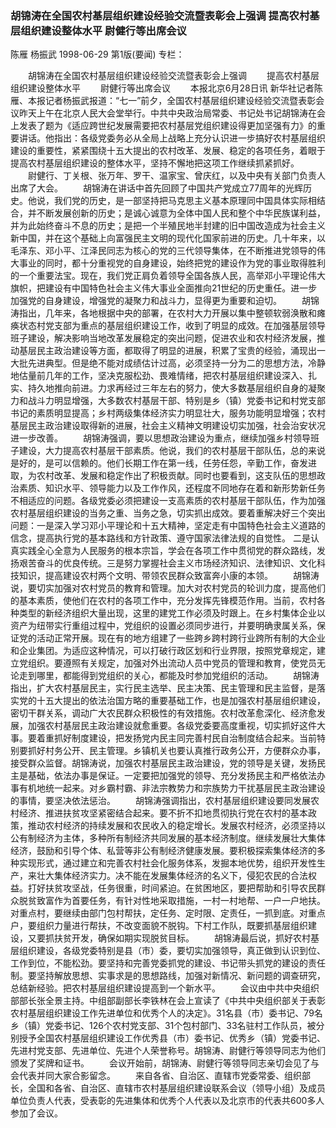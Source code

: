 ### 胡锦涛在全国农村基层组织建设经验交流暨表彰会上强调  提高农村基层组织建设整体水平  尉健行等出席会议
陈雁  杨振武
1998-06-29
第1版(要闻)
专栏：

　　胡锦涛在全国农村基层组织建设经验交流暨表彰会上强调
　　提高农村基层组织建设整体水平
　　尉健行等出席会议
　　本报北京6月28日讯  新华社记者陈雁、本报记者杨振武报道：“七一”前夕，全国农村基层组织建设经验交流暨表彰会议昨天上午在北京人民大会堂举行。中共中央政治局常委、书记处书记胡锦涛在会上发表了题为《适应跨世纪发展需要把农村基层党组织建设得更加坚强有力》的重要讲话。他指出：各级党委务必从全局上战略上充分认识进一步搞好农村基层组织建设的重要性，紧紧围绕十五大提出的农村改革、发展、稳定的各项任务，着眼于提高农村基层组织建设的整体水平，坚持不懈地把这项工作继续抓紧抓好。
　　尉健行、丁关根、张万年、罗干、温家宝、曾庆红，以及中央有关部门负责人出席了大会。
　　胡锦涛在讲话中首先回顾了中国共产党成立77周年的光辉历史。他说，我们党的历史，是一部坚持把马克思主义基本原理同中国具体实际相结合，并不断发展创新的历史；是诚心诚意为全体中国人民和整个中华民族谋利益，并为此始终奋斗不息的历史；是把一个半殖民地半封建的旧中国改造成为社会主义新中国，并在这个基础上向富强民主文明的现代化国家前进的历史。几十年来，以毛泽东、邓小平、江泽民同志为核心的党的三代领导集体，在不断推进党领导的伟大事业的同时，都十分重视党的自身建设，始终把党的建设作为党的事业取得胜利的一个重要法宝。现在，我们党正肩负着领导全国各族人民，高举邓小平理论伟大旗帜，把建设有中国特色社会主义伟大事业全面推向21世纪的历史重任。进一步加强党的自身建设，增强党的凝聚力和战斗力，显得更为重要和迫切。
　　胡锦涛指出，几年来，各地根据中央的部署，在农村大力开展以集中整顿软弱涣散和瘫痪状态村党支部为重点的基层组织建设工作，收到了明显的成效。在加强基层领导班子建设，解决影响当地改革发展稳定的突出问题，促进农业和农村经济发展，推动基层民主政治建设等方面，都取得了明显的进展，积累了宝贵的经验，涌现出一大批先进典型。但是绝不能对成绩估计过高，必须坚持一分为二的思想方法，冷静地估量前几年的工作，坚决克服松劲、畏难情绪，把农村基层组织建设深入、扎实、持久地推向前进。力求再经过三年左右的努力，使大多数基层组织自身的凝聚力和战斗力明显增强，大多数农村基层干部、特别是乡（镇）党委书记和村党支部书记的素质明显提高；乡村两级集体经济实力明显壮大，服务功能明显增强；农村基层民主政治建设取得新的进展，社会主义精神文明建设切实加强，社会治安状况进一步改善。
　　胡锦涛强调，要以思想政治建设为重点，继续加强乡村领导班子建设，大力提高农村基层干部素质。他说，我们的农村基层干部队伍，总的来说是好的，是可以信赖的。他们长期工作在第一线，任劳任怨，辛勤工作，奋发进取，为农村改革、发展和稳定作出了积极贡献。同时也要看到，这支队伍的思想政治素质、知识水平、领导能力以及工作作风，还程度不同地存在着和新形势新任务不相适应的问题。各级党委必须把建设一支高素质的农村基层干部队伍，作为加强农村基层组织建设的当务之重、当务之急，切实抓出成效。要着重解决好三个突出问题：一是深入学习邓小平理论和十五大精神，坚定走有中国特色社会主义道路的信念，提高执行党的基本路线和方针政策、遵守国家法律法规的自觉性。
    二是认真实践全心全意为人民服务的根本宗旨，学会在各项工作中贯彻党的群众路线，发扬艰苦奋斗的优良传统。三是努力掌握社会主义市场经济知识、法律知识、文化科技知识，提高建设农村两个文明、带领农民群众致富奔小康的本领。
　　胡锦涛说，要切实加强对农村党员的教育和管理。加大对农村党员的轮训力度，提高他们的基本素质，使他们在农村的各项工作中，充分发挥先锋模范作用。当前，农村各种类型的新经济组织大量出现，这里的建党工作必须及时跟上。在乡村集体企业以资产为纽带实行重组过程中，党组织的设置必须同步进行，并要明确隶属关系，保证党的活动正常开展。现在有的地方组建了一些跨乡跨村跨行业跨所有制的大企业和企业集团。为适应这种情况，可以打破行政区划和行业界限，按照党章规定，建立党组织。要遵照有关规定，加强对外出流动人员中党员的管理和教育，使党员无论走到哪里，都能得到党组织的关心，都能及时参加党组织的活动。
　　胡锦涛指出，扩大农村基层民主，实行民主选举、民主决策、民主管理和民主监督，是落实党的十五大提出的依法治国方略的重要基础工作，也是加强农村基层组织建设，密切干群关系，调动广大农民群众积极性的有效措施。农村改革愈深化、经济愈发展，加强农村基层民主政治建设就愈重要。各级党委要高度重视，切实抓好这件大事。要着重抓好制度建设，把发扬党内民主同完善村民自治制度结合起来。当前特别要抓好村务公开、民主管理。乡镇机关也要认真推行政务公开，方便群众办事，接受群众监督。胡锦涛说，加强农村基层民主政治建设，党的领导是关键，发扬民主是基础，依法办事是保证。一定要把加强党的领导、充分发扬民主和严格依法办事有机地统一起来。对乡霸村霸、非法宗教势力和宗族势力干扰基层民主政治建设的事情，要坚决依法惩治。
　　胡锦涛强调指出，农村基层组织建设要同发展农村经济、推进扶贫攻坚紧密结合起来。要不折不扣地贯彻执行党在农村的基本政策，推动农村经济的持续发展和农民收入的稳定增长。发展农村经济，必须坚持以公有制经济为主体，多种所有制经济共同发展的基本经济制度。继续发展壮大集体经济，鼓励和引导个体、私营等非公有制经济健康发展。要积极探索集体经济的多种实现形式，通过建立和完善农村社会化服务体系，发掘本地优势，组织开发性生产，来壮大集体经济实力。决不能在发展集体经济的名义下，侵犯农民的合法权益。打好扶贫攻坚战，任务很重，时间紧迫。在贫困地区，要把帮助和引导农民群众脱贫致富作为首要任务，有针对性地采取措施，一村一村地帮、一户一户地扶。对重点村，要继续由部门包村帮扶，定任务、定时限、定责任，一抓到底。对重点户，要组织力量进行帮扶，不改变面貌不脱钩。下村工作队，既要抓基层组织建设，又要抓扶贫开发，确保如期实现脱贫目标。
　　胡锦涛最后说，抓好农村基层组织建设，各级党委特别是县（市）委，要切实加强领导，真正做到认识到位、工作到位，不能松劲。要坚持和完善党委抓党的建设、书记带头抓党的建设的责任制。要坚持解放思想、实事求是的思想路线，加强对新情况、新问题的调查研究，总结新经验。把农村基层组织建设提高到一个新水平。
　　会议由中共中央组织部部长张全景主持。中组部副部长李铁林在会上宣读了《中共中央组织部关于表彰农村基层组织建设工作先进单位和优秀个人的决定》。31名县（市）委书记、79名乡（镇）党委书记、126个农村党支部、31个包村部门、33名驻村工作队员，被分别授予全国农村基层组织建设工作优秀县（市）委书记、优秀乡（镇）党委书记、先进村党支部、先进单位、先进个人荣誉称号。胡锦涛、尉健行等领导同志为他们颁发了奖牌和证书。
　　会议开始前，胡锦涛、尉健行等领导同志亲切会见了与会代表并同大家合影留念。
　　来自各省、自治区、直辖市党委常委、组织部长，全国和各省、自治区、直辖市农村基层组织建设联系会议（领导小组）及成员单位负责人代表，受表彰的先进集体和优秀个人代表以及北京市的代表共600多人参加了会议。
